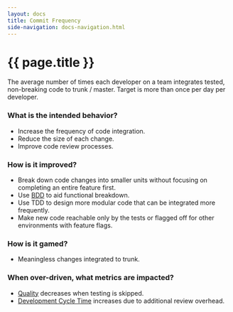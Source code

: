 ```yaml
---
layout: docs
title: Commit Frequency
side-navigation: docs-navigation.html
---
```


# {{ page.title }}

The average number of times each developer on a team
integrates tested, non-breaking code to trunk / master. Target is more than once per day per developer.

### What is the intended behavior?

- Increase the frequency of code integration.
- Reduce the size of each change.
- Improve code review processes.

### How is it improved?

- Break down code changes into smaller units without focusing on completing an entire feature first.
- Use [BDD](../playbooks/work-decomposition/behavior-driven-development.html) to aid functional breakdown.
- Use TDD to design more modular code that can be integrated more frequently.
- Make new code reachable only by the tests or flagged off for other
  environments with feature flags.

### How is it gamed?

- Meaningless changes integrated to trunk.

### When over-driven, what metrics are impacted?

- [Quality](./quality.html) decreases when testing is skipped.
- [Development Cycle Time](./development-cycle-time.html) increases due to additional
  review overhead.


